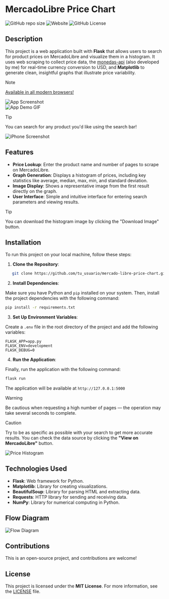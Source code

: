 # MercadoLibre Price Chart

![GitHub repo size](https://img.shields.io/github/repo-size/pyoneerC/mercado-libre-price-chart)
![Website](https://img.shields.io/website?url=https%3A%2F%2Fmercado-libre-price-chart.vercel.app)
![GitHub License](https://img.shields.io/github/license/pyoneerc/mercado-libre-price-chart)

## Description

This project is a web application built with **Flask** that allows users to search for product prices on MercadoLibre and visualize them in a histogram. It uses web scraping to collect price data, the [monedas-api](https://github.com/pyoneerC/monedas-api) (also developed by me) for real-time currency conversion to USD, and **Matplotlib** to generate clean, insightful graphs that illustrate price variability.

> [!NOTE]  
> [Available in all modern browsers!](https://mercado-libre-price-chart.vercel.app)

![App Screenshot](media/price_histogram.png)  
![App Demo GIF](media/demonstration.gif)

> [!TIP]  
> You can search for any product you'd like using the search bar!

![iPhone Screenshot](media/iphone.png)

## Features

- **Price Lookup**: Enter the product name and number of pages to scrape on MercadoLibre.
- **Graph Generation**: Displays a histogram of prices, including key statistics like average, median, max, min, and standard deviation.
- **Image Display**: Shows a representative image from the first result directly on the graph.
- **User Interface**: Simple and intuitive interface for entering search parameters and viewing results.

> [!TIP]  
> You can download the histogram image by clicking the "Download Image" button.

## Installation

To run this project on your local machine, follow these steps:

1. **Clone the Repository**:
```bash
   git clone https://github.com/tu_usuario/mercado-libre-price-chart.git
```
   
2. **Install Dependencies**:

Make sure you have Python and `pip` installed on your system. Then, install the project dependencies with the following command:
   ```bash
   pip install -r requirements.txt
   ```

3. **Set Up Environment Variables**:

Create a `.env` file in the root directory of the project and add the following variables:
   ```env
   FLASK_APP=app.py
   FLASK_ENV=development
   FLASK_DEBUG=0
   ```

4. **Run the Application**:

Finally, run the application with the following command:
   ```bash
   flask run
   ```

The application will be available at `http://127.0.0.1:5000`

> [!WARNING]  
> Be cautious when requesting a high number of pages — the operation may take several seconds to complete.

> [!CAUTION]  
> Try to be as specific as possible with your search to get more accurate results. You can check the data source by clicking the **"View on MercadoLibre"** button.

![Price Histogram](media/chocolate_histogram.png)

## Technologies Used

- **Flask**: Web framework for Python.
- **Matplotlib**: Library for creating visualizations.
- **BeautifulSoup**: Library for parsing HTML and extracting data.
- **Requests**: HTTP library for sending and receiving data.
- **NumPy**: Library for numerical computing in Python.

## Flow Diagram

![Flow Diagram](media/diagrama.png)

## Contributions

This is an open-source project, and contributions are welcome!

## License

This project is licensed under the **MIT License**. For more information, see the [LICENSE](LICENSE) file.